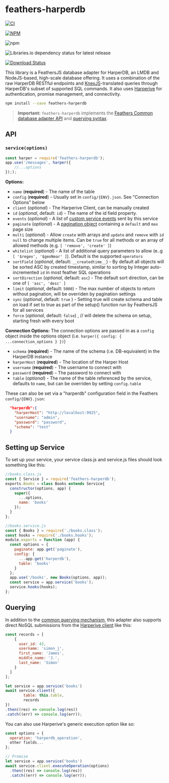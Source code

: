 # feathers-harperdb

[![CI](https://github.com/jamesvillarrubia/feathers-harperdb/workflows/testing.yml/badge.svg)](https://github.com/jamesvillarrubia/feathers-harperdb/actions)

[![NPM](https://img.shields.io/npm/l/feathers-harperdb)](https://github.com/jamesvillarrubia/feathers-harperdb/blob/main/LICENSE)

![npm](https://img.shields.io/npm/v/feathers-harperdb)

![Libraries.io dependency status for latest release](https://img.shields.io/librariesio/release/npm/feathers-harperdb)

[![Download Status](https://img.shields.io/npm/dm/feathers-harperdb.svg)](https://www.npmjs.com/package/feathers-harperdb)

This library is a FeathersJS database adapter for HarperDB, an LMDB and NodeJS-based, high-scale database offering. It uses a combination of the raw HarperDB RESTful endpoints and [KnexJS](http://knexjs.org/)-translated queries through HarperDB's subset of supported SQL commands.  It also uses [Harperive](https://www.npmjs.com/package/harperive) for authentication, promise management, and connectivity.

```bash
npm install --save feathers-harperdb
```

> __Important:__ `feathers-harperdb` implements the [Feathers Common database adapter API](https://docs.feathersjs.com/api/databases/common.html) and [querying syntax](https://docs.feathersjs.com/api/databases/querying.html).
> 

## API

### `service(options)`


```js
const harper = require('feathers-harperdb');
app.use('/messages', harper({
    //...options
}););
```


__Options:__
- `name` (**required**) - The name of the table
- `config` (**required**) - Usually set in `config/{ENV}.json`. See "Connection Options" below
- `client` (*optional*) - The Harperive Client, can be manually created
- `id` (*optional*, default: `id`) - The name of the id field property.
- `events` (*optional*) - A list of [custom service events](https://docs.feathersjs.com/api/events.html#custom-events) sent by this service
- `paginate` (*optional*) - A [pagination object](https://docs.feathersjs.com/api/databases/common.html#pagination) containing a `default` and `max` page size
- `multi` (*optional*) - Allow `create` with arrays and `update` and `remove` with `id` `null` to change multiple items. Can be `true` for all methods or an array of allowed methods (e.g. `[ 'remove', 'create' ]`)
- `whitelist` (*optional*) - A list of additional query parameters to allow (e..g `[ '$regex', '$geoNear' ]`). Default is the supported `operators`
- `sortField` (*optional*, default: `__createdtime__`) - By default all objects will be sorted ASC by created timestamp, similar to sorting by Integer auto-incremented `id` in most feather SQL operations
- `sortDirection` (*optional*, default: `asc`) - The default sort direction, can be one of `[ 'asc', 'desc' ]`
- `limit` (*optional*, default: `5000`) - The max number of objects to return without pagination, will be overriden by pagination settings
- `sync` (*optional*, default: `true` ) - Setting true will create schema and table on load if set to true as part of the setup() function run by FeathersJS for all services
- `force` (*optional*, default: `false`) , // will delete the schema on setup, starting fresh with every boot


__Connection Options:__
The connection options are passed in as a `config` object inside the options object (i.e. `harper({ config: { ...connection_options } })`)
- `schema` (**required**) - The name of the schema (i.e. DB-equivalent) in the HarperDB instance
- `harperHost` (**required**) - The location of the Harper Host
- `username` (**required**) - The username to connect with
- `password` (**required**) - The password to connect with
- `table` (*optional*) - The name of the table referenced by the service, defaults to `name`, but can be overriden by setting `config.table`

These can also be set via a "harperdb" configuration field in the Feathers `config/{ENV}.json`:
```json
  "harperdb":{
    "harperHost": "http://localhost:9925",
    "username": "admin",
    "password": "password",
    "schema": "test"
  }
```

## Setting up Service
To set up your service, your service class.js and service.js files should look something like this:

```javascript
//books.class.js
const { Service } = require('feathers-harperdb');
exports.Books = class Books extends Service{
  constructor(options, app) {
    super({
      ...options,
      name: 'books'
    });
  }
};

//books.service.js
const { Books } = require('./books.class');
const hooks = require('./books.hooks');
module.exports = function (app) {
  const options = {
    paginate: app.get('paginate'),
    config: {
      ...app.get('harperdb'),
      table: 'books'
    }
  };
  app.use('/books', new Books(options, app));
  const service = app.service('books');
  service.hooks(hooks);
};
```


## Querying

In addition to the [common querying mechanism](https://docs.feathersjs.com/api/databases/querying.html), this adapter also supports direct NoSQL submissions from the [Harperive client](https://chandan-24.github.io/Harperive/#/) like this:


```javascript
const records = [
    {
      user_id: 43,
      username: 'simon_j',
      first_name: 'James',
      middle_name: 'J.',
      last_name: 'Simon'
    }
  ]
];

let service = app.service('books')
await service.client({
        table: this.table,
        records
})
.then((res) => console.log(res))
.catch((err) => console.log(err));
```

You can also use Harperive's generic execution option like so:
```javascript
const options = {
  operation: 'harperdb_operation',
  other fields...
};

// Promise
let service = app.service('books')
await service.client.executeOperation(options)
  .then((res) => console.log(res))
  .catch((err) => console.log(err));
```

